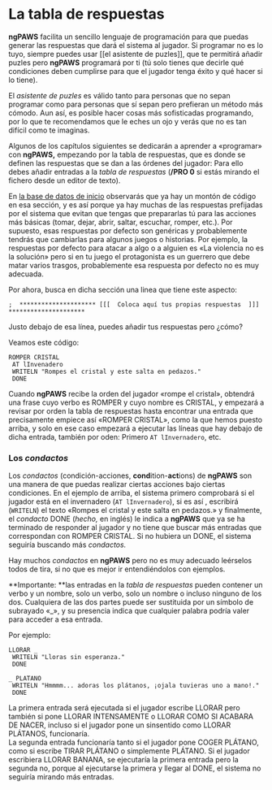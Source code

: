 # La tabla de respuestas

**ngPAWS** facilita un sencillo lenguaje de programación para que puedas generar las respuestas que dará el sistema al jugador. Si programar no es lo tuyo, siempre puedes usar \[\[el asistente de puzles\]\], que te permitirá añadir puzles pero **ngPAWS** programará por ti \(tú solo tienes que decirle qué condiciones deben cumplirse para que el jugador tenga éxito y qué hacer si lo tiene\).

El _asistente de puzles_ es válido tanto para personas que no sepan programar como para personas que sí sepan pero prefieran un método más cómodo. Aun así, es posible hacer cosas más sofisticadas programando, por lo que te recomendamos que le eches un ojo y verás que no es tan difícil como te imaginas.

Algunos de los capítulos siguientes se dedicarán a aprender a «programar» con **ngPAWS,** empezando por la tabla de respuestas, que es donde se definen las respuestas que se dan a las órdenes del jugador: Para ello debes añadir entradas a la _tabla de respuestas_ \(**/PRO 0** si estás mirando el fichero desde un editor de texto\).

En [la base de datos de inicio](/la-base-de-datos-de-inicio) observarás que ya hay un montón de código en esa sección, y es así porque ya hay muchas de las respuestas prefijadas por el sistema que evitan que tengas que prepararlas tú para las acciones más básicas \(tomar, dejar, abrir, saltar, escuchar, romper, etc.\). Por supuesto, esas respuestas por defecto son genéricas y probablemente tendrás que cambiarlas para algunos juegos o historias. Por ejemplo, la respuestas por defecto para atacar a algo o a alguien es «La violencia no es la solución» pero si en tu juego el protagonista es un guerrero que debe matar varios trasgos, probablemente esa respuesta por defecto no es muy adecuada.

Por ahora, busca en dicha sección una linea que tiene este aspecto:

`;  ********************* [[[  Coloca aquí tus propias respuestas  ]]] *********************`

Justo debajo de esa línea, puedes añadir tus respuestas pero ¿cómo?

Veamos este código:

```
ROMPER CRISTAL
 AT lInvenadero
 WRITELN "Rompes el cristal y este salta en pedazos."
 DONE
```

Cuando **ngPAWS** recibe la orden del jugador «rompe el cristal», obtendrá una frase cuyo verbo es ROMPER y cuyo nombre es CRISTAL, y empezará a revisar por orden la tabla de respuestas hasta encontrar una entrada que precisamente empiece así «ROMPER CRISTAL», como la que hemos puesto arriba, y solo en ese caso empezará a ejecutar las líneas que hay debajo de dicha entrada, también por oden: Primero `AT lInvernadero`, etc.

### Los _condactos_

Los _condactos_ \(condición-acciones, **cond**ition-**act**ions\) de **ngPAWS** son una manera de que puedas realizar ciertas acciones bajo ciertas condiciones. En el ejemplo de arriba, el sistema primero comprobará si el jugador está en el invernadero \(`AT lInvernadero`\), si es así , escribirá \(`WRITELN`\) el texto «Rompes el cristal y este salta en pedazos.» y finalmente, el _condacto_ DONE \(_hecho,_ en inglés\) le indica a **ngPAWS** que ya se ha terminado de responder al jugador y no tiene que buscar más entradas que correspondan con ROMPER CRISTAL. Si no hubiera un DONE, el sistema seguiría buscando más _condactos._

Hay muchos _condactos_ en **ngPAWS** pero no es muy adecuado leérselos todos de tira, si no que es mejor ir entendiéndolos con ejemplos.

**Importante: **las entradas en la _tabla de respuestas_ pueden contener un verbo y un nombre, solo un verbo, solo un nombre o incluso ninguno de los dos. Cualquiera de las dos partes puede ser sustituida por un símbolo de subrayado «\_», y su presencia indica que cualquier palabra podría valer para acceder a esa entrada.

Por ejemplo:

```
LLORAR _ 
 WRITELN "Lloras sin esperanza."
 DONE

_ PLATANO
 WRITELN "Hmmmm... adoras los plátanos, ¡ojala tuvieras uno a mano!."
 DONE
```

La primera entrada será ejecutada si el jugador escribe LLORAR pero también si pone LLORAR INTENSAMENTE o LLORAR COMO SI ACABARA DE NACER, incluso si el jugador pone un sinsentido como LLORAR PLÁTANOS, funcionaría.  
La segunda entrada funcionaría tanto si el jugador pone COGER PLÁTANO, como si escribe TIRAR PLÁTANO o simplemente PLÁTANO. Si el jugador escribiera LLORAR BANANA, se ejecutaría la primera entrada pero la segunda no, porque al ejecutarse la primera y llegar al DONE, el sistema no seguiría mirando más entradas.


